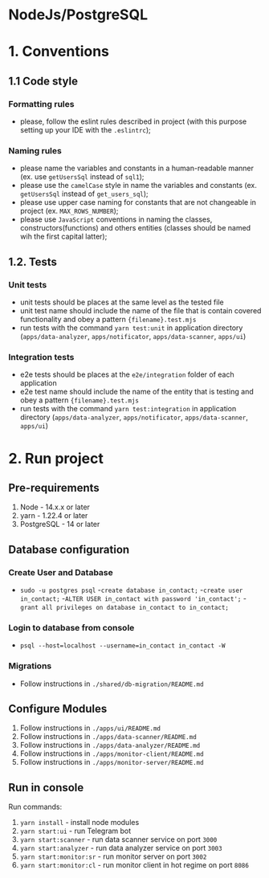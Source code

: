 # NodeJs/PostgreSQL

# 1. Conventions
## 1.1 Code style
### Formatting rules
- please, follow the eslint rules described in project (with this purpose setting up your IDE with the ```.eslintrc```);

### Naming rules
- please name the variables and constants in a human-readable manner (ex. use `getUsersSql` instead of `sql1`);
- please use the `camelCase` style in name the variables and constants (ex. `getUsersSql` instead of `get_users_sql`);
- please use upper case naming for constants that are not changeable in project (ex. `MAX_ROWS_NUMBER`);
- please use `JavaScript` conventions in naming the classes, constructors(functions) and others entities (classes should be named wih the first capital latter);

## 1.2. Tests
### Unit tests
- unit tests should be places at the same level as the tested file
- unit test name should include the name of the file that is contain covered functionality and obey a pattern `{filename}.test.mjs`
- run tests with the command `yarn test:unit` in application directory (`apps/data-analyzer`, `apps/notificator`, `apps/data-scanner`, `apps/ui`)

### Integration tests
- e2e tests should be places at the `e2e/integration` folder of each application
- e2e test name should include the name of the entity that is testing and obey a pattern `{filename}.test.mjs`
- run tests with the command `yarn test:integration` in application directory (`apps/data-analyzer`, `apps/notificator`, `apps/data-scanner`, `apps/ui`)

# 2. Run project
## Pre-requirements
1. Node - 14.x.x or later
2. yarn - 1.22.4 or later
3. PostgreSQL - 14 or later

## Database configuration
### Create User and Database
- `sudo -u postgres psql` -`create database in_contact;` -`create user in_contact;` -`ALTER USER in_contact with password 'in_contact';` -`grant all privileges on database in_contact to in_contact;`

### Login to database from console
- `psql --host=localhost --username=in_contact in_contact -W`

### Migrations
- Follow instructions in ```./shared/db-migration/README.md```

## Configure Modules
1. Follow instructions in ```./apps/ui/README.md```
2. Follow instructions in ```./apps/data-scanner/README.md```
3. Follow instructions in ```./apps/data-analyzer/README.md```
4. Follow instructions in ```./apps/monitor-client/README.md```
5. Follow instructions in ```./apps/monitor-server/README.md```

## Run in console
Run commands:
1. ```yarn install``` - install node modules
2. ```yarn start:ui``` - run Telegram bot
3. ```yarn start:scanner``` - run data scanner service on port `3000`
4. ```yarn start:analyzer``` - run data analyzer service on port `3003` 
5. ```yarn start:monitor:sr``` - run monitor server on port `3002`
6. ```yarn start:monitor:cl``` - run monitor client in hot regime on port `8086`
